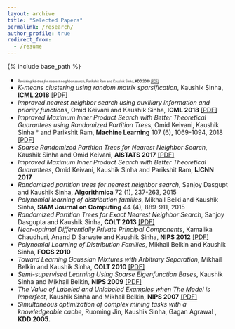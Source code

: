```yaml
---
layout: archive
title: "Selected Papers"
permalink: /research/
author_profile: true
redirect_from:
  - /resume
---
```


{% include base_path %}


* <span style="font-size:0.5em;">*Revisiting kd-tree for nearest neighbor search*, Parikshit Ram and Kaushik Sinha, **KDD 2019** [[PDF]](https://dl.acm.org/doi/10.1145/3292500.3330875)</span>
* *K-means clustering using random matrix sparsification*, Kaushik Sinha, **ICML 2018** [[PDF]](http://proceedings.mlr.press/v80/sinha18a/sinha18a.pdf)
* *Improved nearest neighbor search using auxiliary information and priority functions*, Omid Keivani and Kaushik Sinha, **ICML 2018** [[PDF]](http://proceedings.mlr.press/v80/keivani18a/keivani18a.pdf)
* *Improved Maximum Inner Product Search with Better Theoretical Guarantees using Randomized Partition Trees*, Omid Keivani, Kaushik Sinha * and Parikshit Ram, **Machine Learning** 107 (6), 1069-1094, 2018 [[PDF]](https://link.springer.com/epdf/10.1007/s10994-018-5711-7?author_access_token=Et6KtKsuj7uwxlS3Q7waPfe4RwlQNchNByi7wbcMAY7z_DLO1dOggg-RRe9wxrGSzY7TOwK4ZqGNCoupVn0AHeQPVlHfN2bHTA0dPLV8sZnrgzYeYej7VihUjyMWGOM6ggrlIZkod2J7KMGeXY8HxA%3D%3D)
* *Sparse Randomized Partition Trees for Nearest Neighbor Search*, Kaushik Sinha and Omid Keivani, **AISTATS 2017** [[PDF]](http://proceedings.mlr.press/v54/sinha17a/sinha17a.pdf)
* *Improved Maximum Inner Product Search with Better Theoretical Guarantees*, Omid Keivani, Kaushik Sinha and Parikshit Ram, **IJCNN 2017**
* <span style="font-size:1em;">*Randomized partition trees for nearest neighbor search*, Sanjoy Dasgupt and Kaushik Sinha, **Algorithmica** 72 (1), 237-263, 2015</span>
* *Polynomial learning of distribution families*, Mikhail Belki and Kaushik Sinha, **SIAM Journal on Computing** 44 (4), 889-911, 2015
* *Randomized Partition Trees for Exact Nearest Neighbor Search*, Sanjoy Dasgupta and Kaushik Sinha, **COLT 2013** [[PDF]](http://proceedings.mlr.press/v30/Dasgupta13.pdf)
* *Near-optimal Differentially Private Principal Components*, Kamalika Chaudhuri, Anand D Sarwate and Kaushik Sinha, **NIPS 2012** [[PDF]](https://papers.nips.cc/paper/4565-near-optimal-differentially-private-principal-components.pdf)
* *Polynomial Learning of Distribution Families*, Mikhail Belkin and Kaushik Sinha, **FOCS 2010**
* *Toward Learning Gaussian Mixtures with Arbitrary Separation*, Mikhail Belkin and Kaushik Sinha, **COLT 2010** [[PDF]](http://www.learningtheory.org/colt2010/papers/082sinha.pdf)
* *Semi-supervised Learning Using Sparse Eigenfunction Bases*, Kaushik Sinha and Mikhail Belkin, **NIPS 2009** [[PDF]](https://papers.nips.cc/paper/3852-semi-supervised-learning-using-sparse-eigenfunction-bases.pdf)
* *The Value of Labeled and Unlabeled Examples when The Model is Imperfect*, Kaushik Sinha and Mikhail Belkin, **NIPS 2007** [[PDF]](https://papers.nips.cc/paper/3345-the-value-of-labeled-and-unlabeled-examples-when-the-model-is-imperfect.pdf)
* *Simultaneous optimization of complex mining tasks with a knowledgeable cache*, Ruoming Jin, Kaushik Sinha, Gagan Agrawal , **KDD 2005.**
